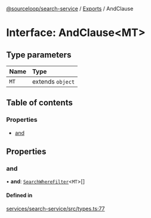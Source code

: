 [@sourceloop/search-service](../README.md) / [Exports](../modules.md) / AndClause

# Interface: AndClause<MT\>

## Type parameters

| Name | Type |
| :------ | :------ |
| `MT` | extends `object` |

## Table of contents

### Properties

- [and](AndClause.md#and)

## Properties

### and

• **and**: [`SearchWhereFilter`](../modules.md#searchwherefilter)<`MT`\>[]

#### Defined in

[services/search-service/src/types.ts:77](https://github.com/sourcefuse/loopback4-microservice-catalog/blob/089fc2dc0/services/search-service/src/types.ts#L77)
